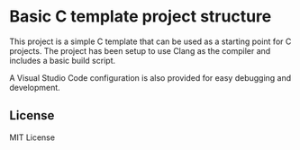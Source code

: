 # Basic C template project structure

This project is a simple C template that can be used as a starting point for C projects.
The project has been setup to use Clang as the compiler and includes a basic build script.

A Visual Studio Code configuration is also provided for easy debugging and development.


## License
MIT License